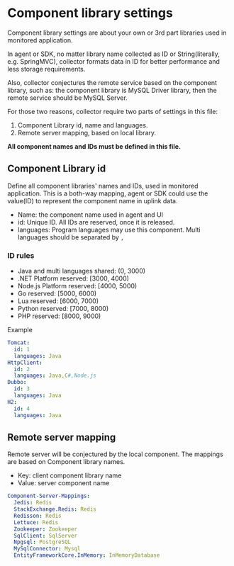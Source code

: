 # Component library settings
Component library settings are about your own or 3rd part libraries used in monitored application.

In agent or SDK, no matter library name collected as ID or String(literally, e.g. SpringMVC), collector
formats data in ID for better performance and less storage requirements. 

Also, collector conjectures the remote service based on the component library, such as: 
the component library is MySQL Driver library, then the remote service should be MySQL Server. 

For those two reasons, collector require two parts of settings in this file:
1. Component Library id, name and languages.
1. Remote server mapping, based on local library.

**All component names and IDs must be defined in this file.**

## Component Library id
Define all component libraries' names and IDs, used in monitored application.
This is a both-way mapping, agent or SDK could use the value(ID) to represent the component name in uplink data.

- Name: the component name used in agent and UI
- id: Unique ID. All IDs are reserved, once it is released.
- languages: Program languages may use this component. Multi languages should be separated by `,`

### ID rules
- Java and multi languages shared: (0, 3000)
- .NET Platform reserved: [3000, 4000)
- Node.js Platform reserved: [4000, 5000)
- Go reserved: [5000, 6000)
- Lua reserved: [6000, 7000)
- Python reserved: [7000, 8000)
- PHP reserved: [8000, 9000)

Example
```yaml
Tomcat:
  id: 1
  languages: Java
HttpClient:
  id: 2
  languages: Java,C#,Node.js
Dubbo:
  id: 3
  languages: Java
H2:
  id: 4
  languages: Java
```

## Remote server mapping
Remote server will be conjectured by the local component. The mappings are based on Component library names.

- Key: client component library name
- Value: server component name

```yaml
Component-Server-Mappings:
  Jedis: Redis
  StackExchange.Redis: Redis
  Redisson: Redis
  Lettuce: Redis
  Zookeeper: Zookeeper
  SqlClient: SqlServer
  Npgsql: PostgreSQL
  MySqlConnector: Mysql
  EntityFrameworkCore.InMemory: InMemoryDatabase
```
